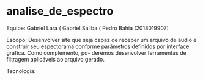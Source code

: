 # analise_de_espectro
Equipe:
Gabriel Lara (
Gabriel Saliba (
Pedro Bahia (2018019907)

Escopo: Desenvolver site que seja capaz de receber um arquivo de áudio e construir seu
espectorama conforme parâmetros definidos por interface gráfica. Como complemento, po-
deremos desenvolver ferramentas de filtragem aplicáveis ao arquivo gerado.

Tecnologia:
